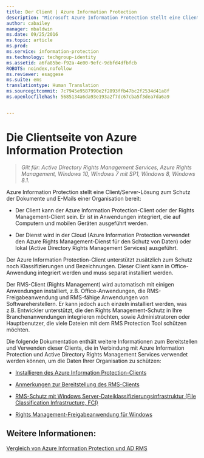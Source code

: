 ```yaml
---
title: Der Client | Azure Information Protection
description: "Microsoft Azure Information Protection stellt eine Client/Server-Lösung zum Schutz der Daten einer Organisation bereit. Der Client (Azure Information Protection-Client oder Rights Management-Client) ist in Anwendungen integriert, die auf Computern und mobilen Geräten ausgeführt werden."
author: cabailey
manager: mbaldwin
ms.date: 09/25/2016
ms.topic: article
ms.prod: 
ms.service: information-protection
ms.technology: techgroup-identity
ms.assetid: a6fa85be-f92a-4e00-9efc-9dbfd4dfbfcb
ROBOTS: noindex,nofollow
ms.reviewer: esaggese
ms.suite: ems
translationtype: Human Translation
ms.sourcegitcommit: 7c7945e9587990e2f2893ffb47bc2f2534d41a8f
ms.openlocfilehash: 5685134a6da93e193a2f7dc67cba5f3dea7da6a9


---
```


# Die Clientseite von Azure Information Protection

>*Gilt für: Active Directory Rights Management Services, Azure Rights Management, Windows 10, Windows 7 mit SP1, Windows 8, Windows 8.1.*

Azure Information Protection stellt eine Client/Server-Lösung zum Schutz der Dokumente und E-Mails einer Organisation bereit:

- Der Client kann der Azure Information Protection-Client oder der Rights Management-Client sein. Er ist in Anwendungen integriert, die auf Computern und mobilen Geräten ausgeführt werden. 

- Der Dienst wird in der Cloud (Azure Information Protection verwendet den Azure Rights Management-Dienst für den Schutz von Daten) oder lokal (Active Directory Rights Management Services) ausgeführt. 

Der Azure Information Protection-Client unterstützt zusätzlich zum Schutz noch Klassifizierungen und Bezeichnungen. Dieser Client kann in Office-Anwendung integriert werden und muss separat installiert werden.

Der RMS-Client (Rights Management) wird automatisch mit einigen Anwendungen installiert, z.B. Office-Anwendungen, die RMS-Freigabeanwendung und RMS-fähige Anwendungen von Softwareherstellern. Er kann jedoch auch einzeln installiert werden, was z.B. Entwickler unterstützt, die den Rights Management-Schutz in Ihre Branchenanwendungen integrieren möchten, sowie Administratoren oder Hauptbenutzer, die viele Dateien mit dem RMS Protection Tool schützen möchten.

Die folgende Dokumentation enthält weitere Informationen zum Bereitstellen und Verwenden dieser Clients, die in Verbindung mit Azure Information Protection und Active Directory Rights Management Services verwendet werden können, um die Daten Ihrer Organisation zu schützen:

- [Installieren des Azure Information Protection-Clients](info-protect-client.md)

- [Anmerkungen zur Bereitstellung des RMS-Clients](client-deployment-notes.md)

- [RMS-Schutz mit Windows Server-Dateiklassifizierungsinfrastruktur (File Classification Infrastructure, FCI)](configure-fci.md)

- [Rights Management-Freigabeanwendung für Windows](sharing-app-windows.md)


## Weitere Informationen:
[Vergleich von Azure Information Protection und AD RMS](../understand-explore/compare-azure-rms-ad-rms.md)



<!--HONumber=Sep16_HO4-->


